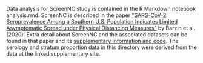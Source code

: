 Data analysis for ScreenNC study is contained in the R Markdown notebook analysis.rmd. ScreenNC is described 
in the paper ["SARS-CoV-2 Seroprevalence Among a Southern U.S. Population Indicates Limited Asymptomatic Spread under Physical Distancing Measures"](https://mbio.asm.org/content/11/5/e02426-20) by Barzin et al. (2020). Extra detail about ScreenNC and the associated datasets can be found in that paper and its [supplementary information and code](https://bitbucket.org/dittmerlab/public_screen_nc/src/public/). The serology and stratum proportion data in this directory were derived from the data at the linked supplementary site. 